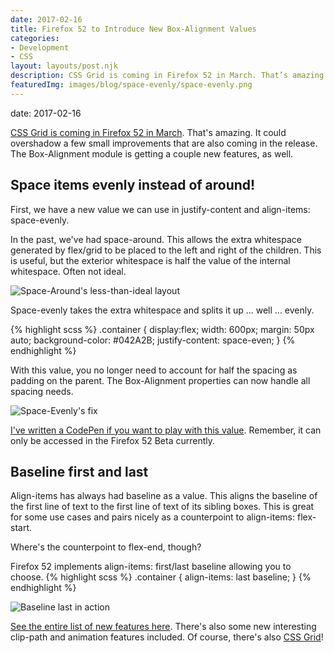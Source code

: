 ```yaml
---
date: 2017-02-16
title: Firefox 52 to Introduce New Box-Alignment Values
categories:
- Development
- CSS
layout: layouts/post.njk
description: CSS Grid is coming in Firefox 52 in March. That’s amazing. It could overshadow a few small improvements that are also coming in the release. The Box-Alignment module is getting a couple new features, as well.
featuredImg: images/blog/space-evenly/space-evenly.png
---
```

date: 2017-02-16

[CSS Grid is coming in Firefox 52 in March](https://developer.mozilla.org/en-US/Firefox/Releases/52). That's amazing. It could overshadow a few small improvements that are also coming in the release. The Box-Alignment module is getting a couple new features, as well.

## Space items evenly instead of around!

First, we have a new value we can use in justify-content and align-items: space-evenly.

In the past, we've had space-around. This allows the extra whitespace generated by flex/grid to be placed to the left and right of the children. This is useful, but the exterior whitespace is half the value of the internal whitespace. Often not ideal.

![Space-Around's less-than-ideal layout](/images/blog/space-evenly/space-around.png)

Space-evenly takes the extra whitespace and splits it up ... well ... evenly.

{% highlight scss %}
.container {
    display:flex;
    width: 600px;
    margin: 50px auto;
    background-color: #042A2B;
    justify-content: space-even;
}
{% endhighlight %}

With this value, you no longer need to account for half the spacing as padding on the parent. The Box-Alignment properties can now handle all spacing needs.

![Space-Evenly's fix](/images/blog/space-evenly/space-evenly.png)

[I've written a CodePen if you want to play with this value](http://codepen.io/brob/pen/NdmjRp). Remember, it can only be accessed in the Firefox 52 Beta currently.

## Baseline first and last

Align-items has always had baseline as a value. This aligns the baseline of the first line of text to the first line of text of its sibling boxes. This is great for some use cases and pairs nicely as a counterpoint to align-items: flex-start. 

Where's the counterpoint to flex-end, though?

Firefox 52 implements align-items: first/last baseline allowing you to choose.
{% highlight scss %}
.container {
    align-items: last baseline;
}
{% endhighlight %}

![Baseline last in action](/images/blog/space-evenly/baseline.png)

[See the entire list of new features here](https://developer.mozilla.org/en-US/Firefox/Releases/52). There's also some new interesting clip-path and animation features included. Of course, there's also [CSS Grid](/blog/2017/01/12/simple-grid-examples/)!
